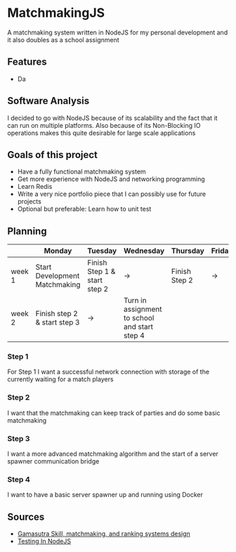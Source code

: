 # MatchmakingJS
A matchmaking system written in NodeJS for my personal development and it also doubles as a school assignment 

## Features
- Da

## Software Analysis 
I decided to go with NodeJS because of its scalability and the fact that it can run on multiple platforms.
Also because of its Non-Blocking IO operations makes this quite desirable for large scale applications

## Goals of this project
- Have a fully functional matchmaking system
- Get more experience with NodeJS and networking programming
- Learn Redis
- Write a very nice portfolio piece that I can possibly use for future projects
- Optional but preferable: Learn how to unit test


## Planning 

| | Monday | Tuesday | Wednesday | Thursday | Friday |
| --- | --- | --- | --- | --- | --- |
|week 1 | Start Development Matchmaking | Finish Step 1 & start step 2 | -> | Finish Step 2 | ->
|week 2 | Finish step 2 & start step 3 | -> | Turn in assignment to school and start step 4 |

### Step 1
For Step 1 I want a successful network connection with storage of the currently waiting for a match players

### Step 2
I want that the matchmaking can keep track of parties and do some basic matchmaking

### Step 3
I want a more advanced matchmaking algorithm and the start of a server spawner communication bridge

### Step 4
I want to have a basic server spawner up and running using Docker

## Sources
- [Gamasutra Skill, matchmaking, and ranking systems design](https://www.gamasutra.com/view/news/310968/Video_Skill_matchmaking_and_ranking_systems_design.php)
- [Testing In NodeJS](https://blog.risingstack.com/node-hero-node-js-unit-testing-tutorial/)
